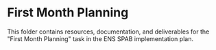 # First Month Planning

This folder contains resources, documentation, and deliverables for the "First Month Planning" task in the ENS SPAB implementation plan.
